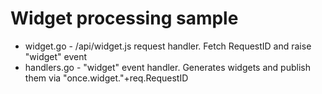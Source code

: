 # Widget processing sample

* widget.go - /api/widget.js request handler. Fetch RequestID and raise "widget" event
* handlers.go - "widget" event handler. Generates widgets and publish them via "once.widget."+req.RequestID
